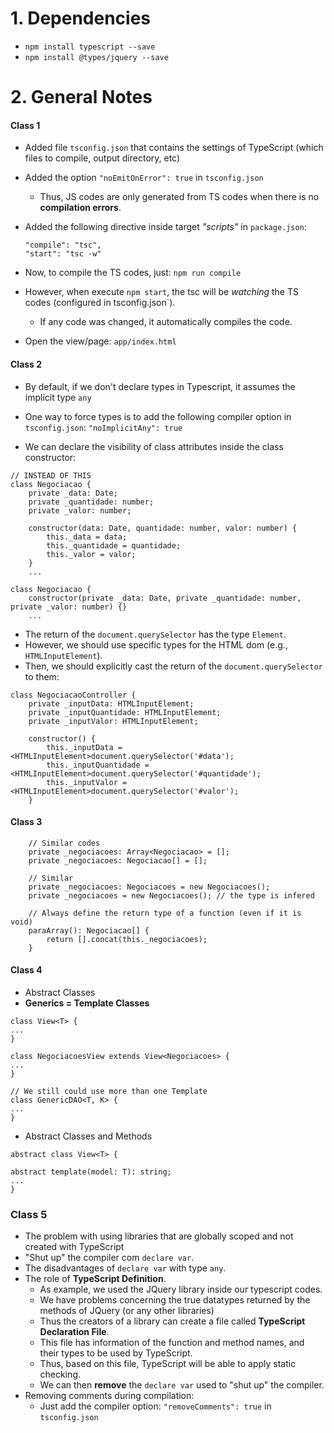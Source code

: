 # 1. Dependencies
- `npm install typescript --save`
- `npm install @types/jquery --save`

# 2. General Notes
#### Class 1
- Added file `tsconfig.json` that contains the settings of TypeScript (which files to compile, output directory, etc)
- Added the option `"noEmitOnError": true` in `tsconfig.json`
    - Thus, JS codes are only generated from TS codes when there is no **compilation errors**.
- Added the following directive inside target *"scripts"* in `package.json`:
    ```
    "compile": "tsc",
    "start": "tsc -w"
    ```
- Now, to compile the TS codes, just: `npm run compile`
- However, when execute `npm start`, the tsc will be *watching* the TS codes (configured in tsconfig.json`).
    - If any code was changed, it automatically compiles the code.

- Open the view/page: `app/index.html`


#### Class 2
- By default, if we don't declare types in Typescript, it assumes the implicit type `any`
- One way to force types is to add the following compiler option in `tsconfig.json`: `"noImplicitAny": true`

- We can declare the visibility of class attributes inside the class constructor:
```
// INSTEAD OF THIS
class Negociacao {
    private _data: Date;
    private _quantidade: number;
    private _valor: number;
    
    constructor(data: Date, quantidade: number, valor: number) {
        this._data = data;
        this._quantidade = quantidade;
        this._valor = valor;
    }
    ...

class Negociacao {
    constructor(private _data: Date, private _quantidade: number, private _valor: number) {}
    ...
```

- The return of the `document.querySelector` has the type `Element`.
- However, we should use specific types for the HTML dom (e.g., `HTMLInputElement`).
- Then, we should explicitly cast the return of the `document.querySelector` to them:
```
class NegociacaoController {
    private _inputData: HTMLInputElement;
    private _inputQuantidade: HTMLInputElement;
    private _inputValor: HTMLInputElement;

    constructor() {
        this._inputData = <HTMLInputElement>document.querySelector('#data');
        this._inputQuantidade = <HTMLInputElement>document.querySelector('#quantidade');
        this._inputValor = <HTMLInputElement>document.querySelector('#valor');
    }
```

#### Class 3
```
    // Similar codes
    private _negociacoes: Array<Negociacao> = [];
    private _negociacoes: Negociacao[] = [];
    
    // Similar
    private _negociacoes: Negociacoes = new Negociacoes();
    private _negociacoes = new Negociacoes(); // the type is infered
    
    // Always define the return type of a function (even if it is void)
    paraArray(): Negociacao[] {
        return [].concat(this._negociacoes);
    }
```

#### Class 4
- Abstract Classes
- **Generics = Template Classes**
```
class View<T> {
...
}

class NegociacoesView extends View<Negociacoes> {
...
}

// We still could use more than one Template
class GenericDAO<T, K> {
...
}
```

- Abstract Classes and Methods
```
abstract class View<T> {

abstract template(model: T): string;
...
}
```

### Class 5
- The problem with using libraries that are globally scoped and not created with TypeScript
- "Shut up" the compiler com `declare var`.
- The disadvantages of `declare var` with type `any`.
- The role of **TypeScript Definition**.
    - As example, we used the JQuery library inside our typescript codes.
    - We have problems concerning the true datatypes returned by the methods of JQuery (or any other libraries)
    - Thus the creators of a library can create a file called **TypeScript Declaration File**.
    - This file has information of the function and method names, and their types to be used by TypeScript.
    - Thus, based on this file, TypeScript will be able to apply static checking.
    - We can then **remove** the `declare var` used to "shut up" the compiler.
- Removing comments during compilation:
    - Just add the compiler option: `"removeComments": true` in `tsconfig.json`

